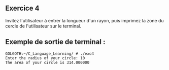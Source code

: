 ## Exercice 4
Invitez l'utilisateur à entrer la longueur d'un rayon, puis imprimez la zone du cercle de l'utilisateur sur le terminal.

## Exemple de sortie de terminal :
```terminal_session
GOLGOTH:~/C_Language_Learning/ # ./exo4
Enter the radius of your circle: 10
The area of your circle is 314.000000
```